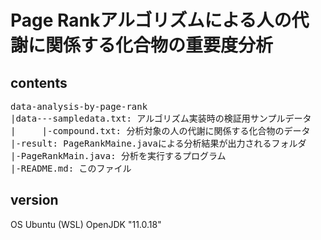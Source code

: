 # Page Rankアルゴリズムによる人の代謝に関係する化合物の重要度分析
## contents
<pre>
data-analysis-by-page-rank 
|data---sampledata.txt: アルゴリズム実装時の検証用サンプルデータ
|     |-compound.txt: 分析対象の人の代謝に関係する化合物のデータ
|-result: PageRankMaine.javaによる分析結果が出力されるフォルダ
|-PageRankMain.java: 分析を実行するプログラム
|-README.md: このファイル
</pre>
## version
OS Ubuntu (WSL)
OpenJDK "11.0.18"
